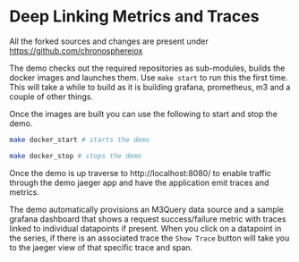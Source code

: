 # Deep Linking Metrics and Traces

All the forked sources and changes are present under https://github.com/chronosphereiox

The demo checks out the required repositories as sub-modules, builds the docker images and launches
them. Use `make start` to run this the first time. This will take a while to build as it is building
grafana, prometheus, m3 and a couple of other things.

Once the images are built you can use the following to start and stop the demo.

```bash
make docker_start # starts the demo

make docker_stop # stops the demo
```

Once the demo is up traverse to http://localhost:8080/ to enable traffic through the demo jaeger app
and have the application emit traces and metrics.

The demo automatically provisions an M3Query data source and a sample grafana dashboard that shows 
a request success/failure metric with traces linked to individual datapoints if present. When you 
click on a datapoint in the series, if there is an associated trace the `Show Trace` button will 
take you to the jaeger view of that specific trace and span.
